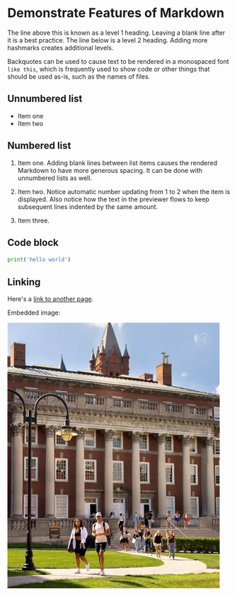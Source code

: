 # Demonstrate Features of Markdown

The line above this is known as a level 1 heading. Leaving a blank line after it is a best practice. The line below is a level 2 heading. Adding more hashmarks creates additional levels.

Backquotes can be used to cause text to be rendered in a monospaced font `like this`, which is frequently used to show code or other things that should be used as-is, such as the names of files.

## Unnumbered list

+ Item one
+ Item two

## Numbered list

1. Item one. Adding blank lines between list items causes the rendered Markdown to have more generous spacing. It can be done with unnumbered lists as well.

1. Item two. Notice automatic number updating from 1 to 2 when the item is displayed. Also notice how the text in the previewer flows to keep subsequent lines indented by the same amount.

1. Item three.

## Code block

```python
print('hello world')
```

## Linking

Here's a [link to another page](other.md).

Embedded image:

![Image of Maxwell Hall](maxwell.jpg)
